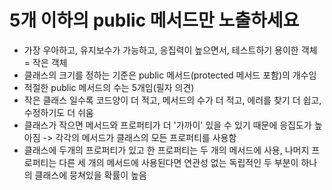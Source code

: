 # 5개 이하의 public 메서드만 노출하세요
- 가장 우아하고, 유지보수가 가능하고, 응집력이 높으면서, 테스트하기 용이한 객체 = 작은 객체
- 클래스의 크기를 정하는 기준은 public 메서드(protected 메서드 포함)의 개수임
- 적절한 public 메서드의 수는 5개임(필자 의견)
- 작은 클래스 일수록 코드양이 더 적고, 메서드의 수가 더 적고, 에러를 찾기 더 쉽고, 수정하기도 더 쉬움
- 클래스가 작으면 메서드와 프로퍼티가 더 '가까이' 있을 수 있기 때문에 응집도가 높아짐 -> 각각의 메서드가 클래스의 모든 프로퍼티를 사용함
- 클래스에 두개의 프로퍼티가 있고 한 프로퍼티는 두 개의 메서드에 사용, 나머지 프로퍼티는 다른 세 개의 메서드에 사용된다면 연관성 없는 독립적인 두 부분이 하나의 클래스에 뭉쳐있을 확률이 높음